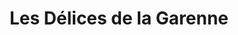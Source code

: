 ---
title: "Les Délices de la Garenne"
url: /la-garenne-colombes/les-delices-de-la-garenne/
shop: Bäckerei
---